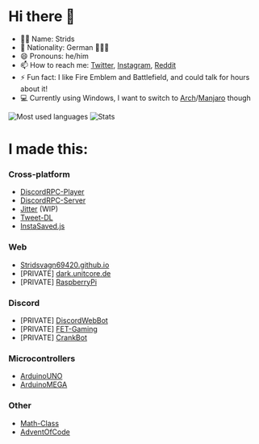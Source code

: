 # Hi there 👋
- 👨‍💻 Name: Strids
- 🚩 Nationality: German 🖤💖💛
- 😄 Pronouns: he/him
- 📫 How to reach me: [Twitter](https://twitter.com/rog_nineteen), [Instagram](https://www.instagram.com/rog_nineteen/), [Reddit](https://www.reddit.com/user/rog_nineteen)
- ⚡ Fun fact: I like Fire Emblem and Battlefield, and could talk for hours about it!
- 💻 Currently using Windows, I want to switch to [Arch](https://archlinux.org/)/[Manjaro](https://manjaro.org/) though
  
![Most used languages](https://github-readme-stats.vercel.app/api/top-langs/?username=Stridsvagn69420&layout=compact&count_private=true&hide_title=true&langs_count=16&theme=github_dark)
![Stats](https://github-readme-stats.vercel.app/api?username=Stridsvagn69420&show_icons=true&theme=github_dark&count_private=true&hide_title=true)

# I made this:
### Cross-platform
* [DiscordRPC-Player](https://github.com/Stridsvagn69420/DiscordRPC-Player)
* [DiscordRPC-Server](https://github.com/Stridsvagn69420/DiscordRPC-Server)
* [Jitter](https://github.com/Stridsvagn69420/Jitter) (WIP)
* [Tweet-DL](https://github.com/Stridsvagn69420/Tweet-DL)
* [InstaSaved.js](https://github.com/Stridsvagn69420/InstaSaved.js)

### Web
* [Stridsvagn69420.github.io](https://github.com/Stridsvagn69420/Stridsvagn69420.github.io)
* \[PRIVATE] [dark.unitcore.de](https://github.com/Stridsvagn69420/dark.unitcore.de)
* \[PRIVATE] [RaspberryPi](https://github.com/Stridsvagn69420/RaspberryPi)

### Discord
* \[PRIVATE] [DiscordWebBot](https://github.com/Stridsvagn69420/DiscordWebBot)
* \[PRIVATE] [FET-Gaming](https://github.com/StaOtt/FET-Gaming)
* \[PRIVATE] [CrankBot](https://github.com/StaOtt/CrankBot)

### Microcontrollers
* [ArduinoUNO](https://github.com/Stridsvagn69420/ArduinoUNO)
* [ArduinoMEGA](https://github.com/Stridsvagn69420/ArduinoMEGA)

### Other
* [Math-Class](https://github.com/Stridsvagn69420/Math-Class)
* [AdventOfCode](https://github.com/Stridsvagn69420/AdventOfCode)
